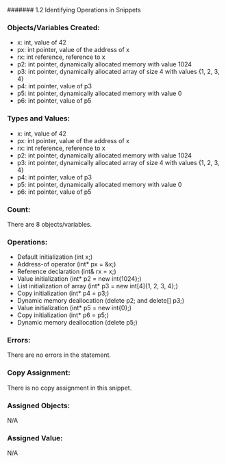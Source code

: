 ####### 1.2 Identifying Operations in Snippets

### Objects/Variables Created:
- x: int, value of 42
- px: int pointer, value of the address of x
- rx: int reference, reference to x
- p2: int pointer, dynamically allocated memory with value 1024
- p3: int pointer, dynamically allocated array of size 4 with values {1, 2, 3, 4}
- p4: int pointer, value of p3
- p5: int pointer, dynamically allocated memory with value 0
- p6: int pointer, value of p5

### Types and Values:
- x: int, value of 42
- px: int pointer, value of the address of x
- rx: int reference, reference to x
- p2: int pointer, dynamically allocated memory with value 1024
- p3: int pointer, dynamically allocated array of size 4 with values {1, 2, 3, 4}
- p4: int pointer, value of p3
- p5: int pointer, dynamically allocated memory with value 0
- p6: int pointer, value of p5

### Count:
There are 8 objects/variables.

### Operations:
- Default initialization (int x;)
- Address-of operator (int* px = &x;)
- Reference declaration (int& rx = x;)
- Value initialization (int* p2 = new int{1024};)
- List initialization of array (int* p3 = new int[4]{1, 2, 3, 4};)
- Copy initialization (int* p4 = p3;)
- Dynamic memory deallocation (delete p2; and delete[] p3;)
- Value initialization (int* p5 = new int{0};)
- Copy initialization (int* p6 = p5;)
- Dynamic memory deallocation (delete p5;)

### Errors:
There are no errors in the statement.

### Copy Assignment:
There is no copy assignment in this snippet.

### Assigned Objects:
N/A

### Assigned Value:
N/A
